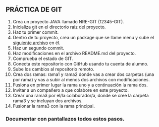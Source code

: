 ## PRÁCTICA DE GIT

1. Crea un proyecto JAVA llamado NRE-GIT (12345-GIT).
2. Inicializa git en el directorio raiz del proyecto.
3. Haz tu primer commit.
4. Dentro de tu proyecto, crea un package que se llame menu y sube el [siguiente archivo](https://github.com/joaquinalbares/entornos2223/blob/master/UT05/Menu.java.zip) en él.
5. Haz un segundo commit.
6. Haz modificaciones en el archivo README.md del proyecto.
7. Comprueba el estado de GIT.
8. Conecta este repositorio con GitHub usando tu cuenta de alumno.
9. Sube los cambios al repositorio remoto.
10. Crea dos ramas: rama1 y rama2 donde vas a crear dos carpetas (una por rama) y vas a subir al menos dos archivos con modificaciones.
11. Fusiona en primer lugar la rama uno y a continuación la rama dos.
12. Invitar a un compañero a que colabore en este proyecto.
13. Crear una rama3 por el/la colaborador/a, donde se cree la carpeta rama3 y se incluyan dos archivos.
14. Fusionar la rama3 con la rama principal.


### Documentar con pantallazos todos estos pasos.
